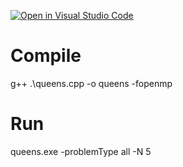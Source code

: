 [![Open in Visual Studio Code](https://classroom.github.com/assets/open-in-vscode-f059dc9a6f8d3a56e377f745f24479a46679e63a5d9fe6f495e02850cd0d8118.svg)](https://classroom.github.com/online_ide?assignment_repo_id=6113884&assignment_repo_type=AssignmentRepo)


# Compile

g++ .\queens.cpp -o queens -fopenmp 

# Run

queens.exe -problemType all -N 5